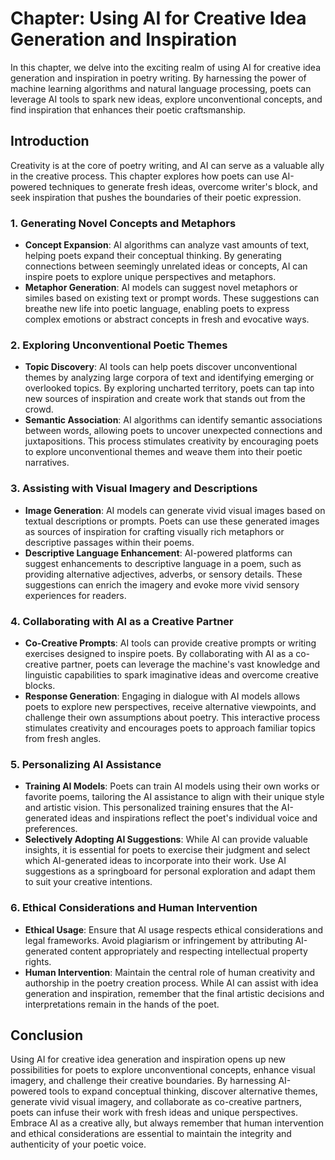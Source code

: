 Chapter: Using AI for Creative Idea Generation and Inspiration
==============================================================

In this chapter, we delve into the exciting realm of using AI for creative idea generation and inspiration in poetry writing. By harnessing the power of machine learning algorithms and natural language processing, poets can leverage AI tools to spark new ideas, explore unconventional concepts, and find inspiration that enhances their poetic craftsmanship.

Introduction
------------

Creativity is at the core of poetry writing, and AI can serve as a valuable ally in the creative process. This chapter explores how poets can use AI-powered techniques to generate fresh ideas, overcome writer's block, and seek inspiration that pushes the boundaries of their poetic expression.

### 1. Generating Novel Concepts and Metaphors

* **Concept Expansion**: AI algorithms can analyze vast amounts of text, helping poets expand their conceptual thinking. By generating connections between seemingly unrelated ideas or concepts, AI can inspire poets to explore unique perspectives and metaphors.
* **Metaphor Generation**: AI models can suggest novel metaphors or similes based on existing text or prompt words. These suggestions can breathe new life into poetic language, enabling poets to express complex emotions or abstract concepts in fresh and evocative ways.

### 2. Exploring Unconventional Poetic Themes

* **Topic Discovery**: AI tools can help poets discover unconventional themes by analyzing large corpora of text and identifying emerging or overlooked topics. By exploring uncharted territory, poets can tap into new sources of inspiration and create work that stands out from the crowd.
* **Semantic Association**: AI algorithms can identify semantic associations between words, allowing poets to uncover unexpected connections and juxtapositions. This process stimulates creativity by encouraging poets to explore unconventional themes and weave them into their poetic narratives.

### 3. Assisting with Visual Imagery and Descriptions

* **Image Generation**: AI models can generate vivid visual images based on textual descriptions or prompts. Poets can use these generated images as sources of inspiration for crafting visually rich metaphors or descriptive passages within their poems.
* **Descriptive Language Enhancement**: AI-powered platforms can suggest enhancements to descriptive language in a poem, such as providing alternative adjectives, adverbs, or sensory details. These suggestions can enrich the imagery and evoke more vivid sensory experiences for readers.

### 4. Collaborating with AI as a Creative Partner

* **Co-Creative Prompts**: AI tools can provide creative prompts or writing exercises designed to inspire poets. By collaborating with AI as a co-creative partner, poets can leverage the machine's vast knowledge and linguistic capabilities to spark imaginative ideas and overcome creative blocks.
* **Response Generation**: Engaging in dialogue with AI models allows poets to explore new perspectives, receive alternative viewpoints, and challenge their own assumptions about poetry. This interactive process stimulates creativity and encourages poets to approach familiar topics from fresh angles.

### 5. Personalizing AI Assistance

* **Training AI Models**: Poets can train AI models using their own works or favorite poems, tailoring the AI assistance to align with their unique style and artistic vision. This personalized training ensures that the AI-generated ideas and inspirations reflect the poet's individual voice and preferences.
* **Selectively Adopting AI Suggestions**: While AI can provide valuable insights, it is essential for poets to exercise their judgment and select which AI-generated ideas to incorporate into their work. Use AI suggestions as a springboard for personal exploration and adapt them to suit your creative intentions.

### 6. Ethical Considerations and Human Intervention

* **Ethical Usage**: Ensure that AI usage respects ethical considerations and legal frameworks. Avoid plagiarism or infringement by attributing AI-generated content appropriately and respecting intellectual property rights.
* **Human Intervention**: Maintain the central role of human creativity and authorship in the poetry creation process. While AI can assist with idea generation and inspiration, remember that the final artistic decisions and interpretations remain in the hands of the poet.

Conclusion
----------

Using AI for creative idea generation and inspiration opens up new possibilities for poets to explore unconventional concepts, enhance visual imagery, and challenge their creative boundaries. By harnessing AI-powered tools to expand conceptual thinking, discover alternative themes, generate vivid visual imagery, and collaborate as co-creative partners, poets can infuse their work with fresh ideas and unique perspectives. Embrace AI as a creative ally, but always remember that human intervention and ethical considerations are essential to maintain the integrity and authenticity of your poetic voice.
